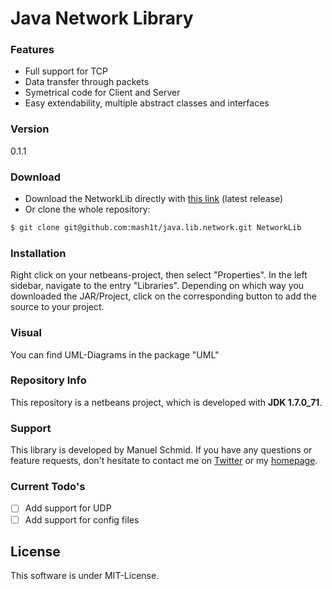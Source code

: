 # Java Network Library

### Features
- Full support for TCP
- Data transfer through packets
- Symetrical code for Client and Server
- Easy extendability, multiple abstract classes and interfaces

### Version
0.1.1

### Download
- Download the NetworkLib directly with [this link] (latest release)
- Or clone the whole repository:
```sh
$ git clone git@github.com:mash1t/java.lib.network.git NetworkLib
```

### Installation
Right click on your netbeans-project, then select "Properties". In the left sidebar, navigate to the entry "Libraries". Depending on which way you downloaded the JAR/Project, click on the corresponding button to add the source to your project.

### Visual
You can find UML-Diagrams in the package "UML"

### Repository Info
This repository is a netbeans project, which is developed with **JDK 1.7.0_71**.

### Support
This library is developed by Manuel Schmid.
If you have any questions or feature requests, don't hesitate to contact me on [Twitter] or my [homepage].

### Current Todo's

 - [ ] Add support for UDP
 - [ ] Add support for config files

License
----
This software is under MIT-License.

[this link]:https://github.com/mash1t/java.lib.network/raw/0.1.1/NetworkLib/dist/NetworkLib.jar
[homepage]:http://mash1t.de/
[Twitter]:https://twitter.com/mash1t